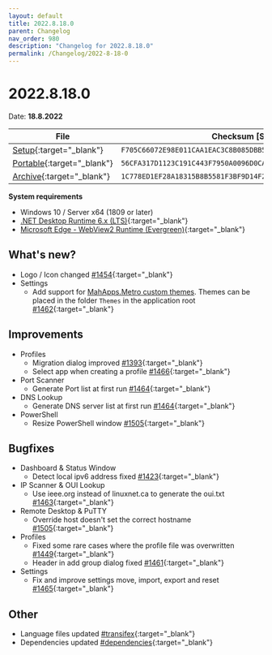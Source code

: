 ```yaml
---
layout: default
title: 2022.8.18.0
parent: Changelog
nav_order: 980
description: "Changelog for 2022.8.18.0"
permalink: /Changelog/2022-8-18-0
---
```


# 2022.8.18.0

Date: **18.8.2022**

| File                                                                                                                                                | Checksum [SHA256]                                                  |
| --------------------------------------------------------------------------------------------------------------------------------------------------- | ------------------------------------------------------------------ |
| [Setup](https://github.com/BornToBeRoot/NETworkManager/releases/download/2022.8.18.0/NETworkManager_2022.8.18.0_Setup.exe){:target="\_blank"}       | `F705C66072E98E011CAA1EAC3C8B085DBB58CF9476EF9E50490CE526522BA6AA` |
| [Portable](https://github.com/BornToBeRoot/NETworkManager/releases/download/2022.8.18.0/NETworkManager_2022.8.18.0_Portable.zip){:target="\_blank"} | `56CFA317D1123C191C443F7950A0096D0CA1F1A6D93EEB9B6C9128EFF6C3EF07` |
| [Archive](https://github.com/BornToBeRoot/NETworkManager/releases/download/2022.8.18.0/NETworkManager_2022.8.18.0_Archive.zip){:target="\_blank"}   | `1C778ED1EF28A18315B8B5581F3BF9D14F282CE6D4521FE98F0057DAE2AFC30A` |

**System requirements**

- Windows 10 / Server x64 (1809 or later)
- [.NET Desktop Runtime 6.x (LTS)](https://dotnet.microsoft.com/download/dotnet/6.0){:target="\_blank"}
- [Microsoft Edge - WebView2 Runtime (Evergreen)](https://developer.microsoft.com/en-us/microsoft-edge/webview2/){:target="\_blank"}

## What's new?

- Logo / Icon changed [#1454](https://github.com/BornToBeRoot/NETworkManager/pull/1454){:target="\_blank"}
- Settings
  - Add support for [MahApps.Metro custom themes](https://mahapps.com/docs/themes/thememanager#creating-custom-themes). Themes can be placed in the folder `Themes` in the application root [#1462](https://github.com/BornToBeRoot/NETworkManager/pull/1462){:target="\_blank"}

## Improvements

- Profiles
  - Migration dialog improved [#1393](https://github.com/BornToBeRoot/NETworkManager/pull/1393){:target="\_blank"}
  - Select app when creating a profile [#1466](https://github.com/BornToBeRoot/NETworkManager/pull/1466){:target="\_blank"}
- Port Scanner
  - Generate Port list at first run [#1464](https://github.com/BornToBeRoot/NETworkManager/pull/1464){:target="\_blank"}
- DNS Lookup
  - Generate DNS server list at first run [#1464](https://github.com/BornToBeRoot/NETworkManager/pull/1464){:target="\_blank"}
- PowerShell
  - Resize PowerShell window [#1505](https://github.com/BornToBeRoot/NETworkManager/pull/1505){:target="\_blank"}

## Bugfixes

- Dashboard & Status Window
  - Detect local ipv6 address fixed [#1423](https://github.com/BornToBeRoot/NETworkManager/pull/1423){:target="\_blank"}
- IP Scanner & OUI Lookup
  - Use ieee.org instead of linuxnet.ca to generate the oui.txt [#1463](https://github.com/BornToBeRoot/NETworkManager/pull/1463){:target="\_blank"}
- Remote Desktop & PuTTY
  - Override host doesn't set the correct hostname [#1505](https://github.com/BornToBeRoot/NETworkManager/pull/1505){:target="\_blank"}
- Profiles
  - Fixed some rare cases where the profile file was overwritten [#1449](https://github.com/BornToBeRoot/NETworkManager/pull/1449){:target="\_blank"}
  - Header in add group dialog fixed [#1461](https://github.com/BornToBeRoot/NETworkManager/pull/1461){:target="\_blank"}
- Settings
  - Fix and improve settings move, import, export and reset [#1465](https://github.com/BornToBeRoot/NETworkManager/pull/1465){:target="\_blank"}

## Other

- Language files updated [#transifex](https://github.com/BornToBeRoot/NETworkManager/pulls?q=author%3Aapp%2Ftransifex-integration){:target="\_blank"}
- Dependencies updated [#dependencies](https://github.com/BornToBeRoot/NETworkManager/pulls?q=author%3Aapp%2Fdependabot){:target="\_blank"}

